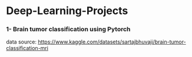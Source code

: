 # Deep-Learning-Projects

### 1- Brain tumor classification using Pytorch

data source: https://www.kaggle.com/datasets/sartajbhuvaji/brain-tumor-classification-mri
